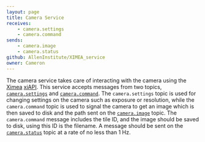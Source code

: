 ```yaml
---
layout: page
title: Camera Service
receives:
    - camera.settings
    - camera.command
sends:
    - camera.image
    - camera.status
github: AllenInstitute/XIMEA_service
owner: Cameron
---
```


The camera service takes care of interacting with the camera using the [Ximea](https://www.ximea.com/) [xiAPI](https://www.ximea.com/support/wiki/apis/XiAPI).
This service accepts messages from two topics, [`camera.settings`](/topics.html#camera-settings) and [`camera.command`](/topics.html#camera-command).
The `camera.settings` topic is used for changing settings on the camera such as exposure or resolution, while the `camera.command` topic is used to signal the camera to get an image which is then saved to disk and the path sent on the [`camera.image`](/topics.html#camera-image) topic.
The `camera.command` message includes the tile ID, and the image should be saved to disk, using this ID is the filename.
A message should be sent on the [`camera.status`](/topics.html#camera-status) topic at a rate of no less than 1 Hz.